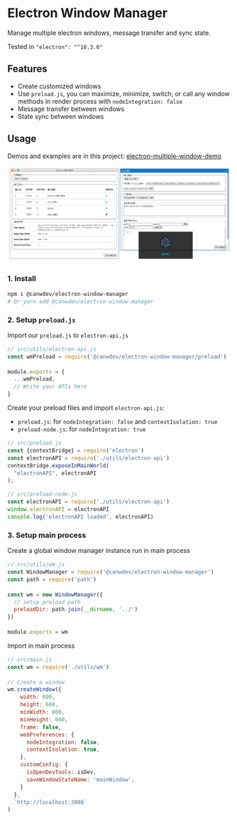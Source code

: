 # Electron Window Manager

Manage multiple electron windows, message transfer and sync state.

Tested in `"electron": "^10.3.0"`

## Features

- Create customized windows
- Use `preload.js`, you can maximize, minimize, switch, or call any window methods in render process
  with `nodeIntegration: false`
- Message transfer between windows
- State sync between windows

## Usage

Demos and examples are in this
project: [electron-multiple-window-demo](https://github.com/canwdev/electron-multiple-window-demo)

![screenshot](https://github.com/canwdev/electron-multiple-window-demo/raw/master/screenshot.png)

### 1. Install

```sh
npm i @canwdev/electron-window-manager
# Or yarn add @canwdev/electron-window-manager
```

### 2. Setup `preload.js`

Import our `preload.js` to `electron-api.js`

```js
// src/utils/electron-api.js
const wmPreload = require('@canwdev/electron-window-manager/preload')

module.exports = {
  ...wmPreload,
  // Write your APIs here
}
```

Create your preload files and import `electron-api.js`:

- `preload.js`: for `nodeIntegration: false` and `contextIsolation: true`
- `preload-node.js`: for `nodeIntegration: true`

```js
// src/preload.js
const {contextBridge} = require('electron')
const electronAPI = require('./utils/electron-api')
contextBridge.exposeInMainWorld(
  "electronAPI", electronAPI
);
```

```js
// src/preload-node.js
const electronAPI = require('./utils/electron-api')
window.electronAPI = electronAPI
console.log('electronAPI loaded', electronAPI)
```

### 3. Setup main process

Create a global window manager instance run in main process

```js
// src/utils/wm.js
const WindowManager = require('@canwdev/electron-window-manager')
const path = require('path')

const wm = new WindowManager({
  // setup preload path
  preloadDir: path.join(__dirname, '../')
})

module.exports = wm
```

Import in main process

```js
// src/main.js
const wm = require('./utils/wm')

// Create a window
wm.createWindow({
    width: 800,
    height: 600,
    minWidth: 800,
    minHeight: 600,
    frame: false,
    webPreferences: {
      nodeIntegration: false,
      contextIsolation: true,
    },
    customConfig: {
      isOpenDevTools: isDev,
      saveWindowStateName: 'mainWindow',
    }
  },
  `http://localhost:3000`
)
```
